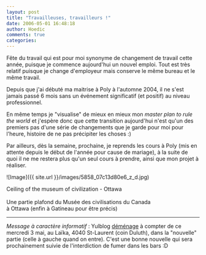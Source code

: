 ```yaml
---
layout: post
title: "Travailleuses, travailleurs !"
date: 2006-05-01 16:48:18
author: Hoedic
comments: true
categories: 
---
```



Fête du travail qui est pour moi synonyme de changement de travail cette année, puisque je commence aujourd'hui un nouvel emploi. Tout est très relatif puisque je change d'employeur mais conserve le même bureau et le même travail.

Depuis que j'ai débuté ma maitrise à Poly à l'automne 2004, il ne s'est jamais passé 6 mois sans un événement significatif (et positif) au niveau professionnel.

En même temps je "visualise" de mieux en mieux mon *master plan to rule the world* et j'espère donc que cette transition aujourd'hui n'est qu'un des premiers pas d'une série de changements que je garde pour moi pour l'heure, histoire de ne pas précipiter les choses :)

Par ailleurs, dès la semaine, prochaine, je reprends les cours à Poly (mis en attente depuis le début de l'année pour cause de mariage), à la suite de quoi il ne me restera plus qu'un seul cours à prendre, ainsi que mon projet à réaliser.

![Image]({{ site.url }}/images/5858_07c13d80e6_z_d.jpg)
<div class="photoattrib">Ceiling of the museum of civilization - Ottawa</div>
<br/>
Une partie plafond du Musée des civilisations du Canada<br/> à Ottawa (enfin à Gatineau pour être précis)

***

*Message à caractère informatif* : Yulblog [déménage](http://yulblog.org/archives/002748.html) à compter de ce mercredi 3 mai, au Laïka, 4040 St-Laurent (coin Duluth), dans la "nouvelle" partie (celle à gauche quand on entre). C'est une bonne nouvelle qui sera prochainement suivie de l'interdiction de fumer dans les bars :D